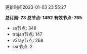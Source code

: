 更新时间2023-01-03 23:55:27

**总订阅: 73**
**总节点: 1492**
**有效节点: 765**
- ss节点: 348
- trojan节点: 147
- v2ray节点: 268
- ssr节点: 2
